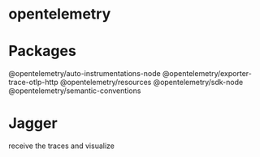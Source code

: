 # opentelemetry


# Packages
@opentelemetry/auto-instrumentations-node @opentelemetry/exporter-trace-otlp-http @opentelemetry/resources @opentelemetry/sdk-node @opentelemetry/semantic-conventions 

# Jagger
receive the traces and visualize